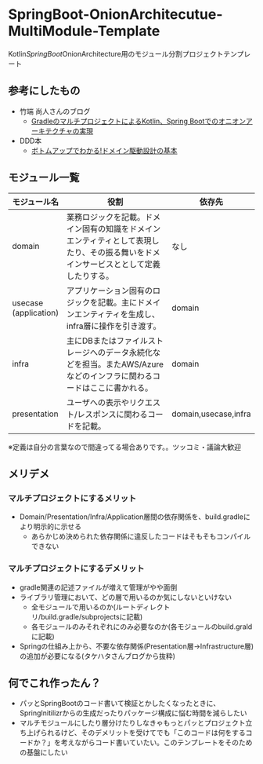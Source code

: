 # SpringBoot-OnionArchitecutue-MultiModule-Template
Kotlin*SpringBoot*OnionArchitecture用のモジュール分割プロジェクトテンプレート

## 参考にしたもの
* 竹端 尚人さんのブログ
  * [GradleのマルチプロジェクトによるKotlin、Spring Bootでのオニオンアーキテクチャの実現](https://blog.takehata-engineer.com/entry/realizing-an-onion-architecture-in-kotlin-and-spring-boot-with-gradle-multi-project)
* DDD本
  * [ボトムアップでわかる!ドメイン駆動設計の基本](https://www.amazon.co.jp/%E3%83%89%E3%83%A1%E3%82%A4%E3%83%B3%E9%A7%86%E5%8B%95%E8%A8%AD%E8%A8%88%E5%85%A5%E9%96%80-%E3%83%9C%E3%83%88%E3%83%A0%E3%82%A2%E3%83%83%E3%83%97%E3%81%A7%E3%82%8F%E3%81%8B%E3%82%8B-%E3%83%89%E3%83%A1%E3%82%A4%E3%83%B3%E9%A7%86%E5%8B%95%E8%A8%AD%E8%A8%88%E3%81%AE%E5%9F%BA%E6%9C%AC-%E6%88%90%E7%80%AC-%E5%85%81%E5%AE%A3/dp/479815072X/ref=asc_df_479815072X/?tag=jpgo-22&linkCode=df0&hvadid=418292279020&hvpos=&hvnetw=g&hvrand=14096773334611680361&hvpone=&hvptwo=&hvqmt=&hvdev=c&hvdvcmdl=&hvlocint=&hvlocphy=1009340&hvtargid=pla-878099275802&psc=1&th=1&psc=1)

## モジュール一覧

| モジュール名 | 役割 | 依存先 |
| ---- | ---- | ---- |
| domain | 業務ロジックを記載。ドメイン固有の知識をドメインエンティティとして表現したり、その振る舞いをドメインサービスととして定義したりする。 | なし |
| usecase<br>(application) | アプリケーション固有のロジックを記載。主にドメインエンティティを生成し、infra層に操作を引き渡す。 | domain |
| infra | 主にDBまたはファイルストレージへのデータ永続化などを担当。またAWS/Azureなどのインフラに関わるコードはここに書かれる。 | domain |
| presentation | ユーザへの表示やリクエスト/レスポンスに関わるコードを記載。 | domain,usecase,infra |

※定義は自分の言葉なので間違ってる場合ありです。。ツッコミ・議論大歓迎

## メリデメ
### マルチプロジェクトにするメリット
* Domain/Presentation/Infra/Application層間の依存関係を、build.gradleにより明示的に示せる
  * あらかじめ決められた依存関係に違反したコードはそもそもコンパイルできない

### マルチプロジェクトにするデメリット
* gradle関連の記述ファイルが増えて管理がやや面倒
* ライブラリ管理において、どの層で用いるのか気にしないといけない
  * 全モジュールで用いるのか(ルートディレクトリ/build.gradle/subprojectsに記載)
  * 各モジュールのみそれぞれにのみ必要なのか(各モジュールのbuild.graldに記載)
* Springの仕組み上から、不要な依存関係(Presentation層→Infrastructure層)の追加が必要になる(タケハタさんブログから抜粋)

## 何でこれ作ったん？
* パッとSpringBootのコード書いて検証とかしたくなったときに、SpringInitilizrからの生成だったりパッケージ構成に悩む時間を減らしたい
* マルチモジュールにしたり層分けたりしなきゃもっとパッとプロジェクト立ち上げられるけど、そのデメリットを受けてでも「このコードは何をするコードか？」を考えながらコード書いていたい。このテンプレートをそのための基盤にしたい
